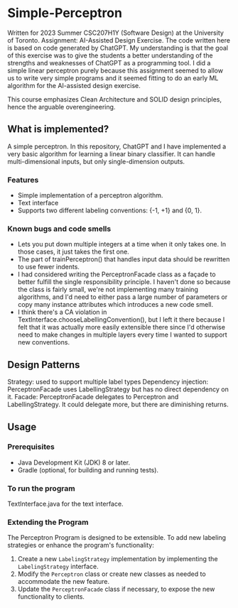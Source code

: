 # Simple-Perceptron

Written for 2023 Summer CSC207H1Y (Software Design) at the University of Toronto. Assignment: AI-Assisted Design Exercise. The code written here is based on code generated by ChatGPT. My understanding is that the goal of this exercise was to give the students a better understanding of the strengths and weaknesses of ChatGPT as a programming tool. I did a simple linear perceptron purely because this assignment seemed to allow us to write very simple programs and it seemed fitting to do an early ML algorithm for the AI-assisted design exercise.

This course emphasizes Clean Architecture and SOLID design principles, hence the arguable overengineering. 

## What is implemented? 
A simple perceptron. In this repository, ChatGPT and I have implemented a very basic algorithm for learning a linear binary classifier. It can handle multi-dimensional inputs, but only single-dimension outputs. 

### Features 
- Simple implementation of a perceptron algorithm.
- Text interface 
- Supports two different labeling conventions: {-1, +1} and {0, 1}.

### Known bugs and code smells 
* Lets you put down multiple integers at a time when it only takes one. In those cases, it just takes the first one. 
* The part of trainPerceptron() that handles input data should be rewritten to use fewer indents. 
* I had considered writing the PerceptronFacade class as a façade to better fulfill the single responsibility principle. I haven't done so because the class is fairly small, we're not implementing many training algorithms, and I'd need to either pass a large number of parameters or copy many instance attributes which introduces a new code smell. 
* I think there's a CA violation in TextInterface.chooseLabellingConvention(), but I left it there because I felt that it was actually more easily extensible there since I'd otherwise need to make changes in multiple layers every time I wanted to support new conventions. 

## Design Patterns
Strategy: used to support multiple label types
Dependency injection: PerceptronFacade uses LabellingStrategy but has no direct dependency on it. 
Facade: PerceptronFacade delegates to Perceptron and LabellingStrategy. It could delegate more, but there are diminishing returns. 

## Usage

### Prerequisites
- Java Development Kit (JDK) 8 or later.
- Gradle (optional, for building and running tests).

### To run the program
TextInterface.java for the text interface. 

### Extending the Program
The Perceptron Program is designed to be extensible. To add new labeling strategies or enhance the program's functionality:
1. Create a new `LabelingStrategy` implementation by implementing the `LabelingStrategy` interface.
2. Modify the `Perceptron` class or create new classes as needed to accommodate the new feature.
3. Update the `PerceptronFacade` class if necessary, to expose the new functionality to clients.

